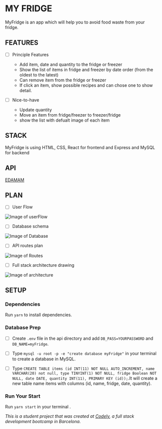 # MY FRIDGE
MyFridge is an app which will help you to avoid food waste from your fridge.


## FEATURES
  - [ ] Principle Features
    - Add item, date and quantity to the fridge or freezer
    - Show the list of items in fridge and freezer by date order (from the oldest to the latest)
    - Can remove item from the fridge or freezer
    - If click an item, show possible recipes and can chose one to show detail.

  - [ ] Nice-to-have
    - Update quantity
    - Move an item from fridge/freezer to freezer/fridge
    - show the list with defualt image of each item


## STACK
MyFridge is using HTML, CSS, React for frontend and Express and MySQL for backend


## API
[EDAMAM](https://developer.edamam.com/edamam-docs-recipe-api)


## PLAN
  - [ ] User Flow
  
   ![Image of userFlow](userFlow.png)
   
   
  
  - [ ] Database schema
  
   ![Image of Database](Database.png)
   
   
  
  - [ ] API routes plan
  
   ![Image of Routes](Routes.png)
   
   
  
  - [ ] Full stack architecture drawing
  
   ![Image of architecture](architecture.jpg)




## SETUP

### Dependencies
Run `yarn` to install dependencies.

### Database Prep
- [ ] Create `.env` file in the api directory and add `DB_PASS=YOURPASSWORD` and `DB_NAME=myFridge`.

- [ ] Type `mysql -u root -p -e "create database myFridge"` in your terminal to create a database in MySQL.

- [ ] Type `CREATE TABLE items (id INT(11) NOT NULL AUTO_INCREMENT, name VARCHAR(20) not null, type TINYINT(1) NOT NULL, fridge Boolean NOT NULL, date DATE, quantity INT(11), PRIMARY KEY (id));`.It will create a new table name items with columns (id, name, fridge, date, quantity).


### Run Your Start
Run `yarn start` in your terminal .




_This is a student project that was created at [Codely](http://codely.tech), a full stack development bootcamp in Barcelona._

